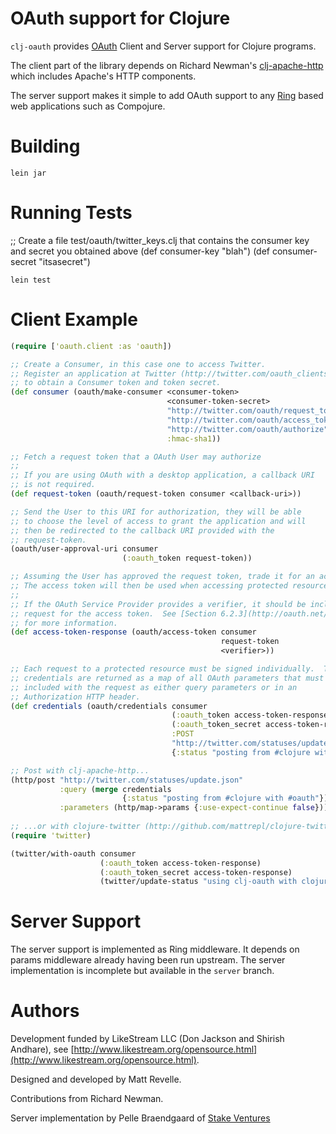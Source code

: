 # OAuth support for Clojure #

`clj-oauth` provides [OAuth](http://oauth.net) Client and Server support for Clojure programs.

The client part of the library depends on Richard Newman's [clj-apache-http](http://github.com/rnewman/clj-apache-http) which includes Apache's
HTTP components.

The server support makes it simple to add OAuth support to any [Ring](http://github.com/mmcgrana/ring) based web applications such as Compojure.

# Building #

`lein jar`

# Running Tests #

;; Create a file test/oauth/twitter_keys.clj that contains the consumer key and secret you obtained above
(def consumer-key "blah")
(def consumer-secret "itsasecret")

`lein test`

# Client Example #

``` clojure
(require ['oauth.client :as 'oauth])

;; Create a Consumer, in this case one to access Twitter.
;; Register an application at Twitter (http://twitter.com/oauth_clients/new)
;; to obtain a Consumer token and token secret.
(def consumer (oauth/make-consumer <consumer-token>
                                   <consumer-token-secret>
                                   "http://twitter.com/oauth/request_token"
                                   "http://twitter.com/oauth/access_token"
                                   "http://twitter.com/oauth/authorize"
                                   :hmac-sha1))

;; Fetch a request token that a OAuth User may authorize
;; 
;; If you are using OAuth with a desktop application, a callback URI
;; is not required. 
(def request-token (oauth/request-token consumer <callback-uri>))

;; Send the User to this URI for authorization, they will be able 
;; to choose the level of access to grant the application and will
;; then be redirected to the callback URI provided with the
;; request-token.
(oauth/user-approval-uri consumer 
                         (:oauth_token request-token))

;; Assuming the User has approved the request token, trade it for an access token.
;; The access token will then be used when accessing protected resources for the User.
;;
;; If the OAuth Service Provider provides a verifier, it should be included in the
;; request for the access token.  See [Section 6.2.3](http://oauth.net/core/1.0a#rfc.section.6.2.3) of the OAuth specification
;; for more information.
(def access-token-response (oauth/access-token consumer 
                                               request-token
                                               <verifier>))

;; Each request to a protected resource must be signed individually.  The
;; credentials are returned as a map of all OAuth parameters that must be
;; included with the request as either query parameters or in an
;; Authorization HTTP header.
(def credentials (oauth/credentials consumer
                                    (:oauth_token access-token-response)
                                    (:oauth_token_secret access-token-response)
                                    :POST
                                    "http://twitter.com/statuses/update.json"
                                    {:status "posting from #clojure with #oauth")))

;; Post with clj-apache-http...
(http/post "http://twitter.com/statuses/update.json" 
           :query (merge credentials 
                         {:status "posting from #clojure with #oauth"})
           :parameters (http/map->params {:use-expect-continue false})))
                                     
;; ...or with clojure-twitter (http://github.com/mattrepl/clojure-twitter)
(require 'twitter)

(twitter/with-oauth consumer 
                    (:oauth_token access-token-response)            
                    (:oauth_token_secret access-token-response)
                    (twitter/update-status "using clj-oauth with clojure-twitter"))
```

# Server Support #

The server support is implemented as Ring middleware. It depends on params middleware already having been run upstream.  The server implementation is incomplete but available in the `server` branch.

# Authors #

Development funded by LikeStream LLC (Don Jackson and Shirish Andhare), see [http://www.likestream.org/opensource.html](http://www.likestream.org/opensource.html).

Designed and developed by Matt Revelle.

Contributions from Richard Newman.

Server implementation by Pelle Braendgaard of [Stake Ventures](http://stakeventures.com)
